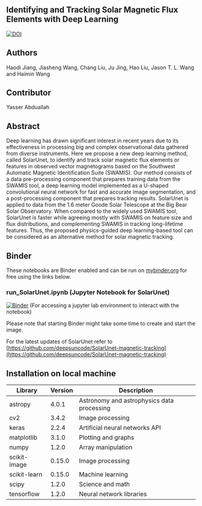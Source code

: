 ## Identifying and Tracking Solar Magnetic Flux Elements with Deep Learning
[![DOI](https://zenodo.org/badge/416091196.svg)](https://zenodo.org/badge/latestdoi/416091196)

## Authors

Haodi Jiang, Jiasheng Wang, Chang Liu, Ju Jing, Hao Liu, Jason T. L. Wang and Haimin Wang

## Contributor
Yasser Abduallah


## Abstract

Deep learning has drawn significant interest in recent years due to its effectiveness in processing 
big and complex observational data gathered from diverse instruments. 
Here we propose a new deep learning method, called SolarUnet, 
to identify and track solar magnetic flux elements or features in observed vector
magnetograms based on the Southwest Automatic Magnetic Identification Suite (SWAMIS).
Our method consists of a data pre-processing component that prepares 
training data from the SWAMIS tool, a deep learning model implemented 
as a U-shaped convolutional neural network for fast and accurate image segmentation, 
and a post-processing component that prepares tracking results. 
SolarUnet is applied to data from the 1.6 meter Goode Solar 
Telescope at the Big Bear Solar Observatory. 
When compared to the widely used SWAMIS tool, 
SolarUnet is faster while agreeing mostly with SWAMIS on feature size and flux distributions, 
and complementing SWAMIS in tracking long-lifetime features. 
Thus, the proposed physics-guided deep learning-based tool 
can be considered as an alternative method for solar magnetic tracking.

## Binder

These notebooks are Binder enabled and can be run on [mybinder.org](https://mybinder.org/) for free using the links below.

### run_SolarUnet.ipynb (Jupyter Notebook for SolarUnet)
[![Binder](https://mybinder.org/badge_logo.svg)](https://mybinder.org/v2/gh/ccsc-tools/SolarUnet-magnetic-tracking/HEAD?labpath=run_SolarUnet.ipynb) (For accessing a jupyter lab environment to interact with the notebook)

Please note that starting Binder might take some time to create and start the image.

For the latest updates of SolarUnet refer to [https://github.com/deepsuncode/SolarUnet-magnetic-tracking](https://github.com/deepsuncode/SolarUnet-magnetic-tracking)


## Installation on local machine

|Library | Version   | Description  |
|---|---|---|
|astropy|4.0.1|Astronomy and astrophysics data processing|
|cv2| 3.4.2| Image processing|
| keras  | 2.2.4   |Artificial neural networks API   |
|matplotlib|3.1.0| Plotting and graphs|
|numpy| 1.2.0| Array manipulation|
|scikit-image| 0.15.0| Image processing|
|scikit-learn| 0.15.0| Machine learning|
| scipy  | 1.2.0  |Science and math   |
| tensorflow  | 1.2.0  | Neural network libraries  |

